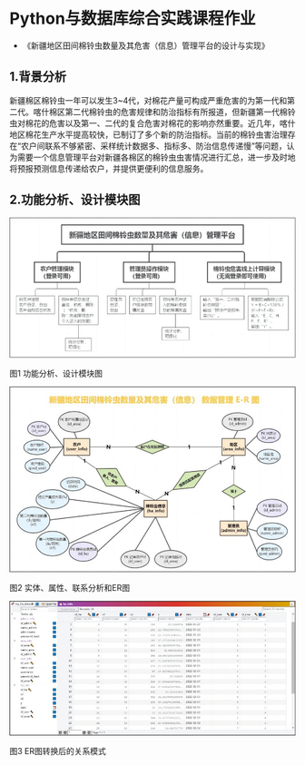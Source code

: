 # Python与数据库综合实践课程作业

- 《新疆地区田间棉铃虫数量及其危害（信息）管理平台的设计与实现》

## 1.背景分析

新疆棉区棉铃虫一年可以发生3~4代，对棉花产量可构成严重危害的为第一代和第二代。喀什棉区第二代棉铃虫的危害规律和防治指标有所报道，但新疆第一代棉铃虫对棉花的危害以及第一、二代的复合危害对棉花的影响亦然重要。近几年，喀什地区棉花生产水平提高较快，已制订了多个新的防治指标。当前的棉铃虫害治理存在“农户间联系不够紧密、采样统计数据多、指标多、防治信息传递慢”等问题，认为需要一个信息管理平台对新疆各棉区的棉铃虫虫害情况进行汇总，进一步及时地将预报预测信息传递给农户，并提供更便利的信息服务。

## 2.功能分析、设计模块图

![fig.1](./statics/fig.1.jpg)

图1 功能分析、设计模块图

![fig.2](./statics/fig.2.jpg)

图2 实体、属性、联系分析和ER图

![fig.3](./statics/fig.3.jpg)

图3 ER图转换后的关系模式
